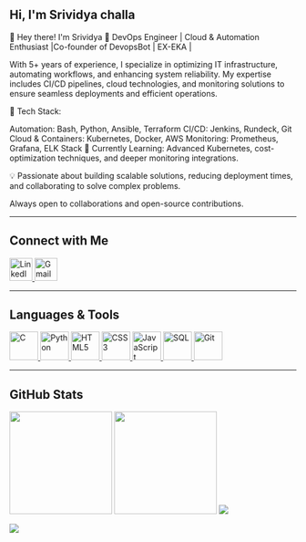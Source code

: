 ## Hi, I'm Srividya challa  

👋 Hey there! I'm Srividya
🚀 DevOps Engineer | Cloud & Automation Enthusiast |Co-founder of DevopsBot | EX-EKA | 

With 5+ years of experience, I specialize in optimizing IT infrastructure, automating workflows, and enhancing system reliability. My expertise includes CI/CD pipelines, cloud technologies, and monitoring solutions to ensure seamless deployments and efficient operations.

🔧 Tech Stack:

Automation: Bash, Python, Ansible, Terraform
CI/CD: Jenkins, Rundeck, Git
Cloud & Containers: Kubernetes, Docker, AWS
Monitoring: Prometheus, Grafana, ELK Stack
🌱 Currently Learning: Advanced Kubernetes, cost-optimization techniques, and deeper monitoring integrations.

💡 Passionate about building scalable solutions, reducing deployment times, and collaborating to solve complex problems.

Always open to collaborations and open-source contributions.  

---

## Connect with Me  
<p align="left">
  <a href="https://www.linkedin.com/in/srividya-challa/" target="_blank">
    <img src="https://upload.wikimedia.org/wikipedia/commons/c/ca/LinkedIn_logo_initials.png" alt="LinkedIn" width="40" height="40"/>
  </a>
  <a href="mailto:vidyachalla97@gmail.com" target="_blank">
    <img src="https://upload.wikimedia.org/wikipedia/commons/7/7e/Gmail_icon_(2020).svg" alt="Gmail" width="40" height="40"/>
  </a>

</p>

---

## Languages & Tools  
<p align="left">
  <a href="https://devdocs.io/c/" target="_blank">
    <img src="https://upload.wikimedia.org/wikipedia/commons/1/19/C_Logo.png" alt="C" width="50" height="50"/>
  </a>
  <a href="https://www.python.org/" target="_blank">
    <img src="https://upload.wikimedia.org/wikipedia/commons/c/c3/Python-logo-notext.svg" alt="Python" width="50" height="50"/>
  </a>
  <a href="https://developer.mozilla.org/en-US/docs/Web/HTML" target="_blank">
    <img src="https://upload.wikimedia.org/wikipedia/commons/6/61/HTML5_logo_and_wordmark.svg" alt="HTML5" width="50" height="50"/>
  </a>
  <a href="https://developer.mozilla.org/en-US/docs/Web/CSS" target="_blank">
    <img src="https://upload.wikimedia.org/wikipedia/commons/d/d5/CSS3_logo_and_wordmark.svg" alt="CSS3" width="50" height="50"/>
  </a>
  <a href="https://developer.mozilla.org/en-US/docs/Web/JavaScript" target="_blank">
    <img src="https://upload.wikimedia.org/wikipedia/commons/6/6a/JavaScript-logo.png" alt="JavaScript" width="50" height="50"/>
  </a>
  <a href="https://en.wikipedia.org/wiki/SQL" target="_blank">
    <img src="https://upload.wikimedia.org/wikipedia/commons/8/87/Sql_data_base_with_logo.png" alt="SQL" width="50" height="50"/>
  </a>
  <a href="https://git-scm.com/" target="_blank">
    <img src="https://git-scm.com/images/logos/downloads/Git-Icon-1788C.png" alt="Git" width="50" height="50"/>
  </a>
</p>

---

## GitHub Stats  
<p align="left">
  <img src="https://github-readme-streak-stats.herokuapp.com/?user=vidya4499&theme=dark&hide_border=false" height="180px"/>
  <img src="https://github-readme-stats.vercel.app/api/top-langs/?username=vidya4499&layout=compact&theme=dark" height="180px"/>
  <img src="https://github-readme-activity-graph.vercel.app/graph?username=vidya4499&theme=github-dark" />


  
</p>  

<p align="left">
  <img src="https://komarev.com/ghpvc/?username=vidya4499&color=blue&style=flat-square"/>
</p>
